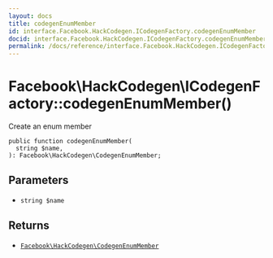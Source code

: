 ```yaml
---
layout: docs
title: codegenEnumMember
id: interface.Facebook.HackCodegen.ICodegenFactory.codegenEnumMember
docid: interface.Facebook.HackCodegen.ICodegenFactory.codegenEnumMember
permalink: /docs/reference/interface.Facebook.HackCodegen.ICodegenFactory.codegenEnumMember/
---
```

# Facebook\\HackCodegen\\ICodegenFactory::codegenEnumMember()




Create an enum member




``` Hack
public function codegenEnumMember(
  string $name,
): Facebook\HackCodegen\CodegenEnumMember;
```




## Parameters




* ` string $name `




## Returns




- [` Facebook\HackCodegen\CodegenEnumMember `](<class.Facebook.HackCodegen.CodegenEnumMember.md>)